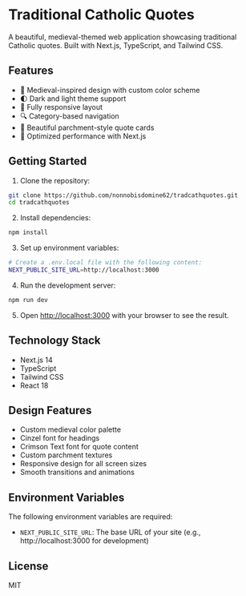 # Traditional Catholic Quotes

A beautiful, medieval-themed web application showcasing traditional Catholic quotes. Built with Next.js, TypeScript, and Tailwind CSS.

## Features

- 🎨 Medieval-inspired design with custom color scheme
- 🌓 Dark and light theme support
- 📱 Fully responsive layout
- 🔍 Category-based navigation
- 📜 Beautiful parchment-style quote cards
- 🎯 Optimized performance with Next.js

## Getting Started

1. Clone the repository:
```bash
git clone https://github.com/nonnobisdomine62/tradcathquotes.git
cd tradcathquotes
```

2. Install dependencies:
```bash
npm install
```

3. Set up environment variables:
```bash
# Create a .env.local file with the following content:
NEXT_PUBLIC_SITE_URL=http://localhost:3000
```

4. Run the development server:
```bash
npm run dev
```

5. Open [http://localhost:3000](http://localhost:3000) with your browser to see the result.

## Technology Stack

- Next.js 14
- TypeScript
- Tailwind CSS
- React 18

## Design Features

- Custom medieval color palette
- Cinzel font for headings
- Crimson Text font for quote content
- Custom parchment textures
- Responsive design for all screen sizes
- Smooth transitions and animations

## Environment Variables

The following environment variables are required:

- `NEXT_PUBLIC_SITE_URL`: The base URL of your site (e.g., http://localhost:3000 for development)

## License

MIT
